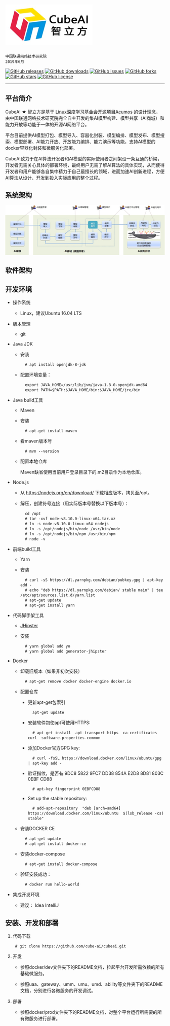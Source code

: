 # ![](./CubeAI.jpg)

    中国联通网络技术研究院
    2019年6月

[![GitHub releases](https://img.shields.io/github/release/cube-ai/cubeai.svg)](https://github.com/cube-ai/cubeai/releases)
[![GitHub downloads](https://img.shields.io/github/downloads/cube-ai/cubeai/total.svg)](https://github.com/cube-ai/cubeai/releases)
[![GitHub issues](https://img.shields.io/github/issues/cube-ai/cubeai.svg)](https://github.com/cube-ai/cubeai/issues)
[![GitHub forks](https://img.shields.io/github/forks/cube-ai/cubeai.svg)](https://github.com/cube-ai/cubeai/network)
[![GitHub stars](https://img.shields.io/github/stars/cube-ai/cubeai.svg)](https://github.com/cube-ai/cubeai/stargazers)
[![GitHub license](https://img.shields.io/github/license/cube-ai/cubeai.svg)](https://github.com/cube-ai/cubeai/blob/master/LICENSE)

---

## 平台简介

CubeAI ★ 智立方是基于 [Linux深度学习基金会开源项目Acumos](https://www.acumos.org) 的设计理念，由中国联通网络技术研究院完全自主开发的集AI模型构建、模型共享（AI商城）和能力开放等功能于一体的开源AI网络平台。

平台目前提供AI模型打包、模型导入、容器化封装、模型编排、模型发布、模型搜索、模型部署、AI能力开放、开放能力编排、能力演示等功能，支持AI模型的docker容器化封装和微服务化部署。

CubeAI致力于在AI算法开发者和AI模型的实际使用者之间架设一条互通的桥梁，开发者无需关心具体的部署环境，最终用户无需了解AI算法的具体实现，从而使得开发者和用户能够各自集中精力于自己最擅长的领域，进而加速AI创新进程，方便AI算法从设计、开发到投入实际应用的整个过程。

## 系统架构

![](./cubeai-arch.jpg)

## 软件架构

## 开发环境

- 操作系统

    - Linux，建议Ubuntu 16.04 LTS
    
- 版本管理

    - git
      
- Java JDK

    - 安装

            # apt install openjdk-8-jdk

    - 配置环境变量： 

            export JAVA_HOME=/usr/lib/jvm/java-1.8.0-openjdk-amd64
            export PATH=$PATH:$JAVA_HOME/bin:$JAVA_HOME/jre/bin
        
 - Java build工具
 
    - Maven

    - 安装
    
            # apt-get install maven
            
    - 看maven版本号
    
            # mvn --version
            
    - 配置本地仓库
    
        Maven缺省使用当前用户登录目录下的.m2目录作为本地仓库。
        
- Node.js

    - 从 https://nodejs.org/en/download/ 下载相应版本，拷贝至/opt。
    
    - 解压，创建符号连接（用实际版本号替换以下版本号）：
    
            cd /opt
            # tar -xvf node-v8.10.0-linux-x64.tar.xz 
            # ln -s node-v8.10.0-linux-x64 nodejs
            # ln -s /opt/nodejs/bin/node /usr/bin/node
            # ln -s /opt/nodejs/bin/npm /usr/bin/npm
            # node -v
            
- 前端build工具

    - Yarn
    
    - 安装

            # curl -sS https://dl.yarnpkg.com/debian/pubkey.gpg | apt-key add -
            # echo "deb https://dl.yarnpkg.com/debian/ stable main" | tee /etc/apt/sources.list.d/yarn.list
            # apt-get update
            # apt-get install yarn
        
- 代码脚手架工具

    - [JHipster](https://www.jhipster.tech)
    
    - 安装

            # yarn global add yo
            # yarn global add generator-jhipster

- Docker

    - 卸载旧版本（如果非初次安装）
    
            # apt-get remove docker docker-engine docker.io
    
    - 配置仓库
    
        - 更新apt-get包索引
    
                apt-get update
                
        - 安装软件包使apt可使用HTTPS:
    
                # apt-get install  apt-transport-https  ca-certificates  curl  software-properties-common
    
        - 添加Docker官方GPG key:
    
                # curl -fsSL https://download.docker.com/linux/ubuntu/gpg | apt-key add -
    
        - 验证指纹，是否有 9DC8 5822 9FC7 DD38 854A E2D8 8D81 803C 0EBF CD88
    
                # apt-key fingerprint 0EBFCD88

        - Set up the stable repository:
    
                # add-apt-repository  "deb [arch=amd64] https://download.docker.com/linux/ubuntu  $(lsb_release -cs)  stable"
    
    - 安装DOCKER CE
  
            # apt-get update
            # apt-get install docker-ce
    
    - 安装docker-compose
    
            # apt-get install docker-compose
            
    - 验证安装成功：
    
            # docker run hello-world
            
- 集成开发环境

    - 建议： Idea IntelliJ
      
## 安装、开发和部署

1. 代码下载

        # git clone https://github.com/cube-ai/cubeai.git
        
2. 开发

    - 参照docker/dev文件夹下的README文档，拉起平台开发所需依赖的所有基础微服务。
    
    - 参照uaa、gateway、umm、umu、umd、ability等文件夹下的README文档，分别进行各微服务的开发调试。
    
3. 部署

    - 参照docker/prod文件夹下的README文档，对整个平台运行所需要的所有微服务进行部署。
    
